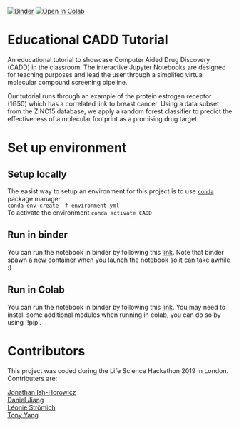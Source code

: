 [![Binder](https://mybinder.org/badge_logo.svg)](https://mybinder.org/v2/gh/Leonauna/Educational_CADD/master)
[![Open In Colab](https://colab.research.google.com/assets/colab-badge.svg)](https://colab.research.google.com/github/Leonauna/Educational_CADD/blob/master/CADD_pipeline.ipynb)

# Educational CADD Tutorial
An educational tutorial to showcase Computer Aided Drug Discovery (CADD) in the classroom. The interactive Jupyter Notebooks are designed for teaching purposes and lead the user through a simplifed virtual molecular compound screening pipeline.

Our tutorial runs through an example of the protein estrogen receptor (1G50) which has a correlated link to breast cancer. Using a data subset from the ZINC15 database, we apply a random forest classifier to predict the effectiveness of a molecular footprint as a promising drug target.

# Set up environment

## Setup locally
The easist way to setup an environment for this project is to use [`conda`](https://docs.conda.io/projects/conda/en/latest/user-guide/install/) package manager  
`conda env create -f environment.yml`  
To activate the environment `conda activate CADD` 

## Run in binder
You can run the notebook in binder by following this [link](https://mybinder.org/v2/gh/Leonauna/Educational_CADD/master). Note that binder spawn a new container when you launch the notebook so it can take awhile :)

## Run in Colab
You can run the notebook in binder by following this [link](https://colab.research.google.com/github/Leonauna/Educational_CADD/blob/master/CADD_pipeline.ipynb). You may need to install some additional modules when running in colab, you can do so by using '!pip'.

# Contributors
This project was coded during the Life Science Hackathon 2019 in London.\
Contributers are:

[Jonathan Ish-Horowicz](https://github.com/jonathanishhorowicz)\
[Daniel Jiang](https://github.com/WizardOfAus)\
[Léonie Strömich](https://github.com/Leonauna)\
[Tony Yang](https://github.com/tonyyzy) 
